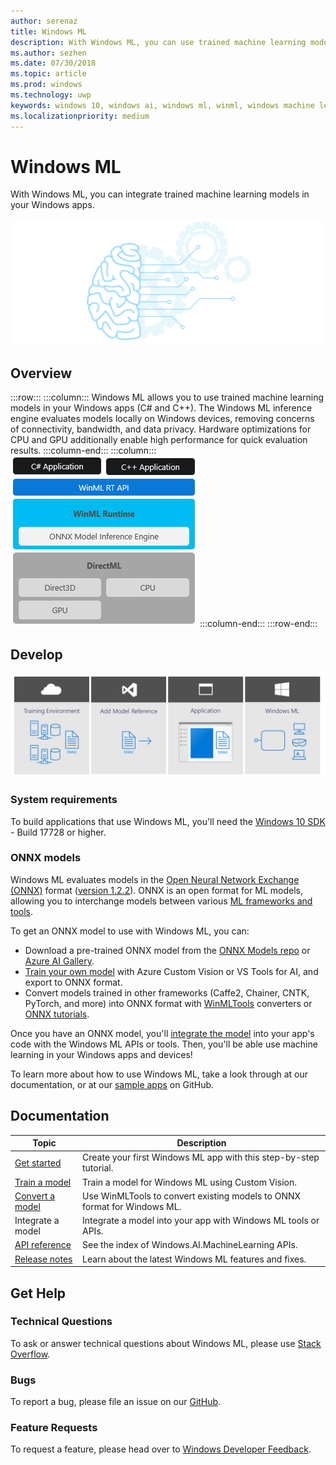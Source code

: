 ```yaml
---
author: serenaz
title: Windows ML
description: With Windows ML, you can use trained machine learning models in your Windows applications.
ms.author: sezhen
ms.date: 07/30/2018
ms.topic: article
ms.prod: windows
ms.technology: uwp
keywords: windows 10, windows ai, windows ml, winml, windows machine learning
ms.localizationpriority: medium
---
```


# Windows ML

With Windows ML, you can integrate trained machine learning models in your Windows apps.

![Windows ML graphic](images/winml-graphic.png)

## Overview

:::row:::
    :::column:::
    Windows ML allows you to use trained machine learning models in your Windows apps (C# and C++). The Windows ML inference engine evaluates models locally on Windows devices, removing concerns of connectivity, bandwidth, and data privacy. Hardware optimizations for CPU and GPU additionally enable high performance for quick evaluation results.
    :::column-end:::
    :::column:::
        ![windows ml layers](images/winml-layers.png)
    :::column-end:::
:::row-end:::

## Develop

![windows ml developer flow](images/winml-flow.png)

### System requirements

To build applications that use Windows ML, you'll need the [Windows 10 SDK](https://www.microsoft.com/en-us/software-download/windowsinsiderpreviewSDK) - Build 17728 or higher.

### ONNX models

Windows ML evaluates models in the [Open Neural Network Exchange (ONNX)](https://onnx.ai) format ([version 1.2.2](https://github.com/onnx/onnx/tree/rel-1.2.2)). ONNX is an open format for ML models, allowing you to interchange models between various [ML frameworks and tools](http://onnx.ai/supported-tools).

To get an ONNX model to use with Windows ML, you can:

- Download a pre-trained ONNX model from the [ONNX Models repo](https://github.com/onnx/models) or [Azure AI Gallery](https://gallery.azure.ai/browse?winml=true).
- [Train your own model](train-model-custom-vision.md) with Azure Custom Vision or VS Tools for AI, and export to ONNX format.
- Convert models trained in other frameworks (Caffe2, Chainer, CNTK, PyTorch, and more) into ONNX format with [WinMLTools](convert-model-winmltools.md) converters or [ONNX tutorials](https://github.com/onnx/tutorials).

Once you have an ONNX model, you'll [integrate the model](integrate-model.md) into your app's code with the Windows ML APIs or tools. Then, you'll be able use machine learning in your Windows apps and devices!

To learn more about how to use Windows ML, take a look through at our documentation, or at our [sample apps](https://github.com/Microsoft/Windows-Machine-Learning/tree/RS5) on GitHub.

## Documentation

| Topic | Description |
| - | - |
| [Get started](get-started-uwp.md) | Create your first Windows ML app with this step-by-step tutorial. |
| [Train a model](train-model-custom-vision.md) | Train a model for Windows ML using Custom Vision. |
| [Convert a model](convert-model-winmltools.md) | Use WinMLTools to convert existing models to ONNX format for Windows ML. |
| Integrate a model | Integrate a model into your app with Windows ML tools or APIs. |
| [API reference](https://docs.microsoft.com/uwp/api/windows.ai.machinelearning) | See the index of Windows.AI.MachineLearning APIs.
| [Release notes](release-notes.md) | Learn about the latest Windows ML features and fixes.

## Get Help

### Technical Questions

To ask or answer technical questions about Windows ML, please use [Stack Overflow](https://stackoverflow.com/questions/tagged/windows-machine-learning).

### Bugs

To report a bug, please file an issue on our [GitHub](https://github.com/Microsoft/Windows-Machine-Learning/issues).

### Feature Requests

To request a feature, please head over to [Windows Developer Feedback](https://wpdev.uservoice.com/).